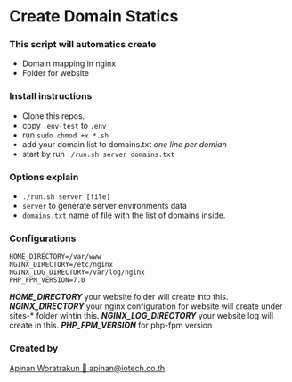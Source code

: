 # Create Domain Statics

### This script will automatics create  
- Domain mapping in nginx
- Folder for website


### Install instructions
- Clone this repos.
- copy `.env-test` to `.env`
- run `sudo chmod +x *.sh`
- add your domain list to domains.txt *one line per domian*
- start by run `./run.sh server domains.txt`

### Options explain
- `./run.sh server [file]`
- `server` to generate server environments data
- `domains.txt` name of file with the list of domains inside.

### Configurations
```
HOME_DIRECTORY=/var/www 
NGINX_DIRECTORY=/etc/nginx
NGINX_LOG_DIRECTORY=/var/log/nginx
PHP_FPM_VERSION=7.0
```

***HOME_DIRECTORY*** your website folder will create into this.  
***NGINX_DIRECTORY*** your nginx configuration for website will create under sites-* folder wihtin this. 
***NGINX_LOG_DIRECTORY*** your website log will create in this.
***PHP_FPM_VERSION*** for php-fpm version

### Created by
[Apinan Woratrakun 📮 <apinan@iotech.co.th>](mailto:apinan@iotech.co.th)